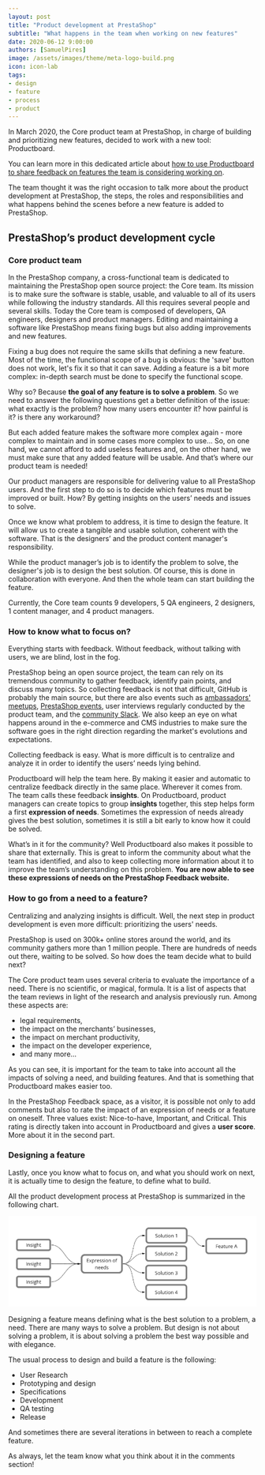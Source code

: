 ```yaml
---
layout: post
title: "Product development at PrestaShop"
subtitle: "What happens in the team when working on new features"
date: 2020-06-12 9:00:00
authors: [SamuelPires]
image: /assets/images/theme/meta-logo-build.png
icon: icon-lab
tags:
- design
- feature
- process
- product
---
```


In March 2020, the Core product team at PrestaShop, in charge of building and prioritizing new features, decided to work with a new tool: Productboard.

You can learn more in this dedicated article about [how to use Productboard to share feedback on features the team is considering working on]().

The team thought it was the right occasion to talk more about the product development at PrestaShop, the steps, the roles and responsibilities and what happens behind the scenes before a new feature is added to PrestaShop.


## PrestaShop’s product development cycle

### Core product team

In the PrestaShop company, a cross-functional team is dedicated to maintaining the PrestaShop open source project: the Core team.
Its mission is to make sure the software is stable, usable, and valuable to all of its users while following the industry standards.
All this requires several people and several skills. Today the Core team is composed of developers, QA engineers, designers and product managers.
Editing and maintaining a software like PrestaShop means fixing bugs but also adding improvements and new features.

Fixing a bug does not require the same skills that defining a new feature. Most of the time, the functional scope of a bug is obvious: the 'save' button does not work, let's fix it so that it can save. Adding a feature is a bit more complex: in-depth search must be done to specify the functional scope.

Why so? Because **the goal of any feature is to solve a problem**. So we need to answer the following questions get a better definition of the issue: what exactly is the problem? how many users encounter it? how painful is it? is there any workaround?

But each added feature makes the software more complex again - more complex to maintain and in some cases more complex to use... So, on one hand, we cannot afford to add useless features and, on the other hand, we must make sure that any added feature will be usable. And that’s where our product team is needed!

Our product managers are responsible for delivering value to all PrestaShop users. And the first step to do so is to decide which features must be improved or built. How? By getting insights on the users’ needs and issues to solve.

Once we know what problem to address, it is time to design the feature. It will allow us to create a tangible and usable solution, coherent with the software. That is the designers’ and the product content manager's responsibility.

While the product manager’s job is to identify the problem to solve, the designer's job is to design the best solution. Of course, this is done in collaboration with everyone. And then the whole team can start building the feature.

Currently, the Core team counts 9 developers, 5 QA engineers, 2 designers, 1 content manager, and 4 product managers.


### How to know what to focus on?

Everything starts with feedback. Without feedback, without talking with users, we are blind, lost in the fog.

PrestaShop being an open source project, the team can rely on its tremendous community to gather feedback, identify pain points, and discuss many topics. So collecting feedback is not that difficult, GitHub is probably the main source, but there are also events such as [ambassadors' meetups](http://ambassadors.prestashop.com/ambassadors), [PrestaShop events](https://events.prestashop.com/), user interviews regularly conducted by the product team, and the [community Slack](https://github.com/PrestaShop/open-source/blob/master/slack/readme.md). We also keep an eye on what happens around in the e-commerce and CMS industries to make sure the software goes in the right direction regarding the market's evolutions and expectations.

Collecting feedback is easy. What is more difficult is to centralize and analyze it in order to identify the users’ needs lying behind.

Productboard will help the team here. By making it easier and automatic to centralize feedback directly in the same place. Wherever it comes from.
The team calls these feedback **insights**. On Productboard, product managers can create topics to group **insights** together, this step helps form a first **expression of needs**. Sometimes the expression of needs already gives the best solution, sometimes it is still a bit early to know how it could be solved.

What’s in it for the community? Well Productboard also makes it possible to share that externally.
This is great to inform the community about what the team has identified, and also to keep collecting more information about it to improve the team’s understanding on this problem.
**You are now able to see these expressions of needs on the PrestaShop Feedback website.**

### How to go from a need to a feature?

Centralizing and analyzing insights is difficult.
Well, the next step in product development is even more difficult: prioritizing the users' needs.

PrestaShop is used on 300k+ online stores around the world, and its community gathers more than 1 million people.
There are hundreds of needs out there, waiting to be solved. So how does the team decide what to build next?

The Core product team uses several criteria to evaluate the importance of a need. There is no scientific, or magical, formula. It is a list of aspects that the team reviews in light of the research and analysis previously run. Among these aspects are:

- legal requirements,
- the impact on the merchants’ businesses,
- the impact on merchant productivity,
- the impact on the developer experience,
- and many more...

As you can see, it is important for the team to take into account all the impacts of solving a need, and building features.
And that is something that Productboard makes easier too.

In the PrestaShop Feedback space, as a visitor, it is possible not only to add comments but also to rate the impact of an expression of needs or a feature on oneself. Three values exist: Nice-to-have, Important, and Critical.
This rating is directly taken into account in Productboard and gives a **user score**. More about it in the second part.


### Designing a feature

Lastly, once you know what to focus on, and what you should work on next, it is actually time to design the feature, to define what to build.

All the product development process at PrestaShop is summarized in the following chart.

![Product development steps at PrestaShop](/assets/images/2020/05/product-development-steps.png)

Designing a feature means defining what is the best solution to a problem, a need.
There are many ways to solve a problem. But design is not about solving a problem, it is about solving a problem the best way possible and with elegance.

The usual process to design and build a feature is the following:
- User Research
- Prototyping and design
- Specifications
- Development
- QA testing
- Release

And sometimes there are several iterations in between to reach a complete feature.


As always, let the team know what you think about it in the comments section!
